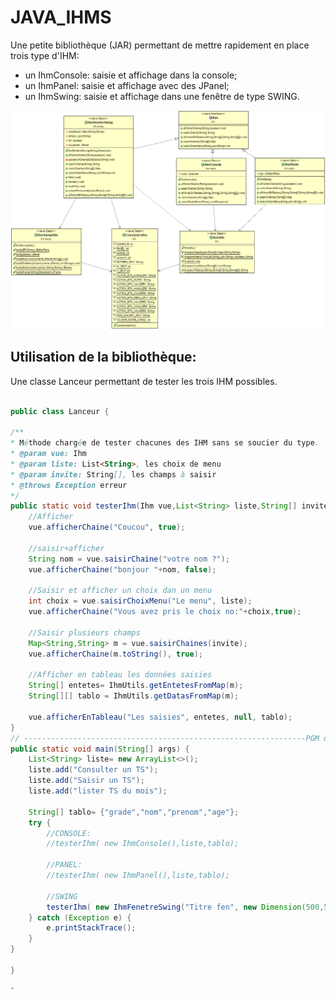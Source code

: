 # JAVA_IHMS

Une petite bibliothèque (JAR) permettant de mettre rapidement en place trois type d'IHM:
- un IhmConsole: saisie et affichage dans la console;
- un IhmPanel: saisie et affichage avec des JPanel;
- un IhmSwing: saisie et affichage dans une fenêtre de type SWING.

![DCLA](./DCLA_IHM.png)
## Utilisation de la bibliothèque: 
Une classe Lanceur permettant de tester les trois IHM possibles.
```java

public class Lanceur {

/**
* Méthode chargée de tester chacunes des IHM sans se soucier du type.
* @param vue: Ihm
* @param liste: List<String>, les choix de menu
* @param invite: String[], les champs à saisir
* @throws Exception erreur
*/
public static void testerIhm(Ihm vue,List<String> liste,String[] invite) throws Exception{
	//Afficher
	vue.afficherChaine("Coucou", true);
	
	//saisir+afficher
	String nom = vue.saisirChaine("votre nom ?");
	vue.afficherChaine("bonjour "+nom, false);
	
	//Saisir et afficher un choix dan un menu
	int choix = vue.saisirChoixMenu("Le menu", liste); 
	vue.afficherChaine("Vous avez pris le choix no:"+choix,true);
	
	//Saisir plusieurs champs
	Map<String,String> m = vue.saisirChaines(invite);
	vue.afficherChaine(m.toString(), true);
	
	//Afficher en tableau les données saisies
	String[] entetes= IhmUtils.getEntetesFromMap(m);
	String[][] tablo = IhmUtils.getDatasFromMap(m);

	vue.afficherEnTableau("Les saisies", entetes, null, tablo);	
}
// ---------------------------------------------------------------PGM de démo
public static void main(String[] args) {
	List<String> liste= new ArrayList<>();
	liste.add("Consulter un TS");
	liste.add("Saisir un TS");
	liste.add("lister TS du mois");

	String[] tablo= {"grade","nom","prenom","age"};
	try {
		//CONSOLE:
		//testerIhm( new IhmConsole(),liste,tablo);
		
		//PANEL:
		//testerIhm( new IhmPanel(),liste,tablo);
		
		//SWING
		testerIhm( new IhmFenetreSwing("Titre fen", new Dimension(500,500)),liste,tablo);
	} catch (Exception e) {
		e.printStackTrace();
	}
}

}

`
